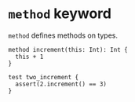 # `method` keyword

`method` defines methods on types.

```
method increment(this: Int): Int {
  this + 1
}

test two_increment {
  assert(2.increment() == 3)
}
```
